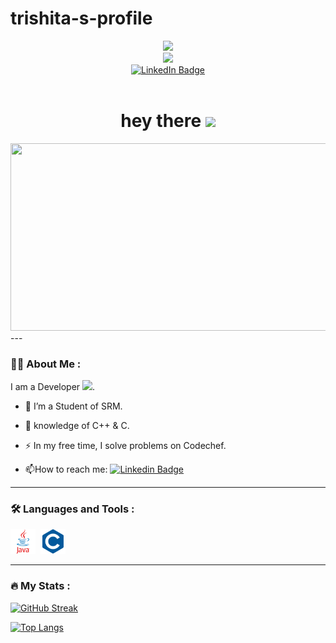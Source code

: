 # trishita-s-profile
<div id="header" align="center">
  <img src="https://media.giphy.com/media/jU3UZ7wRyavbNf2ge1/giphy.gif" width="250"/>
</div>
<div id="header" align="center">
  <img src="https://media.giphy.com/media/Q8xuJjjxQHHJdHn7gJ/giphy.gif" width="300"/>
</div>
<div id="badges" align="center">
  <a href="https://www.linkedin.com/in/trishita-paul-9bb41a253/">
    <img src="https://img.shields.io/badge/LinkedIn-blue?style=for-the-badge&logo=linkedin&logoColor=white" alt="LinkedIn Badge"/>
  </a>
</div>
<div id="badges" align="center">
  <img src="https://komarev.com/ghpvc/?username=tp8990&style=flat-square&color=blue" alt=""/>
  </div>
  <h1 align="center">
  hey there
  <img src="https://media.giphy.com/media/hvRJCLFzcasrR4ia7z/giphy.gif" width="30px"/>
</h1>
<div align="center">
  <img src="https://media.giphy.com/media/dWesBcTLavkZuG35MI/giphy.gif" width="600" height="300"/>
</div>
---

### :woman_technologist: About Me :
I am a Developer <img src="https://media.giphy.com/media/WUlplcMpOCEmTGBtBW/giphy.gif" width="30">.
- :telescope: I’m a Student of SRM.

- :seedling: knowledge of C++ & C.

- :zap: In my free time, I solve problems on Codechef.

- :mailbox:How to reach me: [![Linkedin Badge](https://img.shields.io/badge/-kakbar-blue?style=flat&logo=Linkedin&logoColor=white)](https://www.linkedin.com/in/trishita-paul-9bb41a253/)

---

### :hammer_and_wrench: Languages and Tools :
<div>
  <img src="https://github.com/devicons/devicon/blob/master/icons/java/java-original-wordmark.svg" title="Java" alt="Java" width="40" height="40"/>&nbsp;
  <img src="https://github.com/devicons/devicon/blob/d98a72cb9a6d8e543ddbddc32bac231572349e96/icons/c/c-plain.svg" title="C" alt="c" width="40" height="40"/>&nbsp;
</div>

---

### :fire: My Stats :
[![GitHub Streak](http://github-readme-streak-stats.herokuapp.com?user=tp8990&theme=dark)](https://git.io/streak-stats)

[![Top Langs](https://github-readme-stats.vercel.app/api/top-langs/?username=tp8990)](https://github.com/tp8990)

